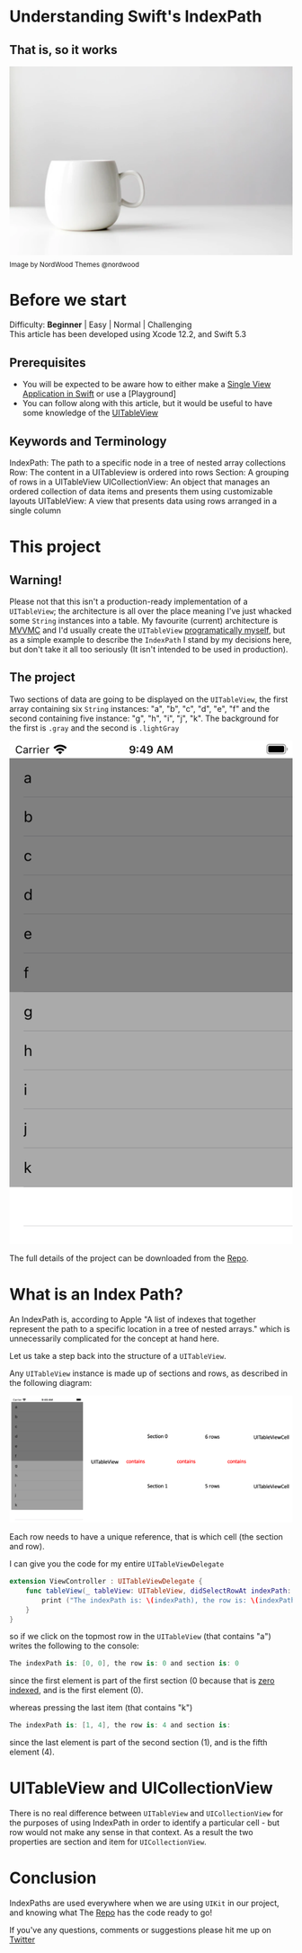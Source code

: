 # Understanding Swift's IndexPath
## That is, so it works

![photo-1514228742587-6b1558fcca3d](Images/photo-1514228742587-6b1558fcca3d.png)
<sub>Image by NordWood Themes @nordwood</sub>

# Before we start
Difficulty: **Beginner** | Easy | Normal | Challenging<br>
This article has been developed using Xcode 12.2, and Swift 5.3

## Prerequisites
* You will be expected to be aware how to either make a [Single View Application in Swift](https://medium.com/swlh/your-first-ios-application-using-xcode-9983cf6efb71) or use a [Playground]
* You can follow along with this article, but it would be useful to have some knowledge of the [UITableView](https://medium.com/@stevenpcurtis.sc/the-hidden-workings-of-uitableview-73feb60a13c3)

## Keywords and Terminology
IndexPath: The path to a specific node in a tree of nested array collections
Row: The content in a UITableview is ordered into rows
Section: A grouping of rows in a UITableView
UICollectionView: An object that manages an ordered collection of data items and presents them using customizable layouts
UITableView: A view that presents data using rows arranged in a single column

# This project
## Warning!
Please not that this isn't a production-ready implementation of a `UITableView`; the architecture is all over the place meaning I've just whacked some `String` instances into a table. My favourite (current) architecture is [MVVMC](https://medium.com/@stevenpcurtis.sc/mvvm-c-architecture-with-dependency-injection-testing-3b7197eb2e4d) and I'd usually create the `UITableView` [programatically myself](https://medium.com/@stevenpcurtis.sc/write-clean-code-by-overriding-loadview-ac4f172163d0), but as a simple example to describe the `IndexPath` I stand by my decisions here, but don't take it all too seriously (It isn't intended to be used in production).

## The project
Two sections of data are going to be displayed on the `UITableView`, the first array containing six `String` instances: "a", "b", "c", "d", "e", "f" and the second containing five instance: "g", "h", "i", "j", "k". The background for the first is `.gray` and the second is `.lightGray`

![screen](Images/screen.png)

The full details of the project can be downloaded from the [Repo](https://github.com/stevencurtis/SwiftCoding/tree/master/IndexPath).

# What is an Index Path?
An IndexPath is, according to Apple "A list of indexes that together represent the path to a specific location in a tree of nested arrays." which is unnecessarily complicated for the concept at hand here.

Let us take a step back into the structure of a `UITableView`.

Any `UITableView` instance is made up of sections and rows, as described in the following diagram:

![diagram](Images/diagram.png)

Each row needs to have a unique reference, that is which cell (the section and row).

I can give you the code for my entire `UITableViewDelegate`

```swift
extension ViewController : UITableViewDelegate {
    func tableView(_ tableView: UITableView, didSelectRowAt indexPath: IndexPath) {
        print ("The indexPath is: \(indexPath), the row is: \(indexPath.row) and section is: \(indexPath.section)")
    }
}
```

so if we click on the topmost row in the `UITableView` (that contains "a") writes the following to the console:

```swift
The indexPath is: [0, 0], the row is: 0 and section is: 0
```

since the first element is part of the first section (0 because that is [zero indexed](https://medium.com/swlh/zero-indexed-arrays-f752a47abf65), and is the first element (0).

whereas pressing the last item (that contains "k") 

```swift
The indexPath is: [1, 4], the row is: 4 and section is: 
```

since the last element is part of the second section (1), and is the fifth element (4).

# UITableView and UICollectionView
There is no real difference between `UITableView` and `UICollectionView` for the purposes of using IndexPath in order to identify a particular cell - but row would not make any sense in that context. As a result the two properties are section and item for `UICollectionView`.

# Conclusion
IndexPaths are used everywhere when we are using `UIKit` in our project, and knowing what 
The [Repo](https://github.com/stevencurtis/SwiftCoding/tree/master/IndexPath) has the code ready to go!

If you've any questions, comments or suggestions please hit me up on [Twitter](https://twitter.com/stevenpcurtis) 
